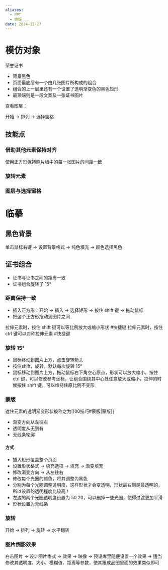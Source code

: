 ```yaml
---
aliases:
  - PPT
  - 排版
date: 2024-12-27
---
```


# 模仿对象

荣誉证书

- 背景黑色
- 页面最底层有一个由几张图片所构成的组合
- 组合的上一层里还有一个设置了透明渐变色的黑色矩形
- 最顶端则是一段文案及一张证书图片

查看图层：

开始 -> 排列 -> 选择窗格

## 技能点

### 借助其他元素保持对齐

使用正方形保持照片墙中的每一张图片的间距一致

### 旋转元素

### 图层与选择窗格

# 临摹

## 黑色背景

单击鼠标右键 -> 设置背景格式 -> 纯色填充 -> 颜色选择黑色

## 证书组合

- 证书与证书之间的距离一致
- 证书组合旋转了 15°

### 距离保持一致

- 插入正方形：开始 -> 插入 -> 选择矩形 -> 按住 shift 键 -> 拖动鼠标
- 把这个正方形拖动到图片之间

拉伸元素时，按住 shift 键可以等比例放大或缩小形状 #快捷键
拉伸元素时，按住 ctrl 键可以对称拉伸元素 #快捷键 


### 旋转 15°

- 鼠标移动到图片上方，点击旋转箭头
- 按住shift，旋转，默认每次旋转 15°
- 鼠标移动到图片上方，拖动鼠标右下角空心原点，形状可以放大缩小，按住 ctrl 键，可以修改参考坐标，让组合围绕其中心处任意放大或缩小，拉伸的时候按住 shift  键，可以维持住原比例不变形

### 蒙版

遮住元素的透明渐变形状被称之为[[00技巧#蒙版|蒙版]]

- 渐变方向从左往右
- 透明度从无到有
- 无线条轮廓

#### 方式

- 插入矩形覆盖整个页面
- 设置形状格式 -> 填充选项 -> 填充 -> 渐变填充
- 修改渐变方向 -> 从左往右
- 修改每个光圈的颜色，将其调整为黑色
- 分别为每个光圈调整透明度，这样形状才会变透明，形状最右侧是最透明的，所以设置的透明程度比较高！
- 左边的两个光圈透明度设置为 50 20，可以删掉一些光圈，使得过渡更加平滑
- 形状设置为无线条

### 旋转

开始 -> 排列 -> 旋转 -> 水平翻转

### 图片倒影效果

右击图片 -> 设计图片格式 -> 效果 -> 映像 -> 预设库里随便设置一个效果 -> 适当修改其透明度、大小、模糊值、距离等参数，使其跟成品图里面的效果类似即可